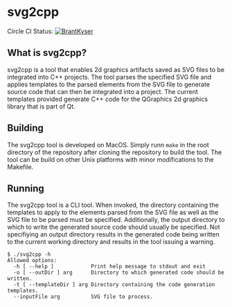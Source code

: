 # svg2cpp

Circle CI Status: [![BrantKyser](https://circleci.com/gh/BrantKyser/svg2cpp.svg?style=svg)](https://app.circleci.com/pipelines/github/BrantKyser/svg2cpp)

## What is svg2cpp?

svg2cpp is a tool that enables 2d graphics artifacts saved as SVG files to be integrated into C++ projects. The tool parses the specified SVG file and applies templates to the parsed elements from the SVG file to generate source code that can then be integrated into a project. The current templates provided generate C++ code for the QGraphics 2d graphics library that is part of Qt. 

## Building
The svg2cpp tool is developed on MacOS. Simply runn ```make``` in the root directory of the repository after cloning the repository to build the tool. The tool can be build on other Unix platforms with minor modifications to the Makefile.

## Running

The svg2cpp tool is a CLI tool. When invoked, the directory containing the templates to apply to the elements parsed from the SVG file as well as the SVG file to be parsed must be specified. Additionally, the output directory to which to write the generated source code should usually be specified. Not specifiying an output directory results in the generated code being written to the current working directory and results in the tool issuing a warning.

```
$ ./svg2cpp -h
Allowed options:
  -h [ --help ]            Print help message to stdout and exit
  -o [ --outDir ] arg      Directory to which generated code should be written.
  -t [ --templateDir ] arg Directory containing the code generation templates.
  --inputFile arg          SVG file to process.
```
